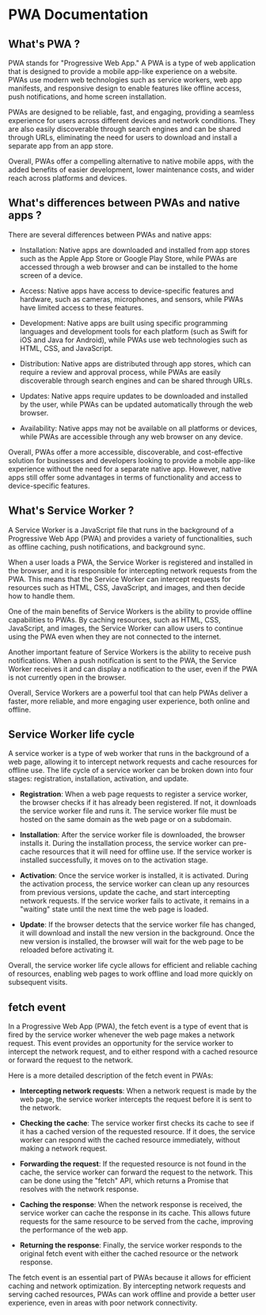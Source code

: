 # **PWA Documentation**

## **What's PWA ?**

PWA stands for "Progressive Web App." A PWA is a type of web application that is designed to provide a mobile app-like experience on a website. PWAs use modern web technologies such as service workers, web app manifests, and responsive design to enable features like offline access, push notifications, and home screen installation.

PWAs are designed to be reliable, fast, and engaging, providing a seamless experience for users across different devices and network conditions. They are also easily discoverable through search engines and can be shared through URLs, eliminating the need for users to download and install a separate app from an app store.

Overall, PWAs offer a compelling alternative to native mobile apps, with the added benefits of easier development, lower maintenance costs, and wider reach across platforms and devices.

## **What's differences between PWAs and native apps ?**

There are several differences between PWAs and native apps:

- Installation: Native apps are downloaded and installed from app stores such as the Apple App Store or Google Play Store, while PWAs are accessed through a web browser and can be installed to the home screen of a device.

- Access: Native apps have access to device-specific features and hardware, such as cameras, microphones, and sensors, while PWAs have limited access to these features.

- Development: Native apps are built using specific programming languages and development tools for each platform (such as Swift for iOS and Java for Android), while PWAs use web technologies such as HTML, CSS, and JavaScript.

- Distribution: Native apps are distributed through app stores, which can require a review and approval process, while PWAs are easily discoverable through search engines and can be shared through URLs.

- Updates: Native apps require updates to be downloaded and installed by the user, while PWAs can be updated automatically through the web browser.

- Availability: Native apps may not be available on all platforms or devices, while PWAs are accessible through any web browser on any device.

Overall, PWAs offer a more accessible, discoverable, and cost-effective solution for businesses and developers looking to provide a mobile app-like experience without the need for a separate native app. However, native apps still offer some advantages in terms of functionality and access to device-specific features.

## **What's Service Worker ?**

A Service Worker is a JavaScript file that runs in the background of a Progressive Web App (PWA) and provides a variety of functionalities, such as offline caching, push notifications, and background sync.

When a user loads a PWA, the Service Worker is registered and installed in the browser, and it is responsible for intercepting network requests from the PWA. This means that the Service Worker can intercept requests for resources such as HTML, CSS, JavaScript, and images, and then decide how to handle them.

One of the main benefits of Service Workers is the ability to provide offline capabilities to PWAs. By caching resources, such as HTML, CSS, JavaScript, and images, the Service Worker can allow users to continue using the PWA even when they are not connected to the internet.

Another important feature of Service Workers is the ability to receive push notifications. When a push notification is sent to the PWA, the Service Worker receives it and can display a notification to the user, even if the PWA is not currently open in the browser.

Overall, Service Workers are a powerful tool that can help PWAs deliver a faster, more reliable, and more engaging user experience, both online and offline.

## **Service Worker life cycle**

A service worker is a type of web worker that runs in the background of a web page, allowing it to intercept network requests and cache resources for offline use. The life cycle of a service worker can be broken down into four stages: registration, installation, activation, and update.

- **Registration**:
  When a web page requests to register a service worker, the browser checks if it has already been registered. If not, it downloads the service worker file and runs it. The service worker file must be hosted on the same domain as the web page or on a subdomain.

- **Installation**:
  After the service worker file is downloaded, the browser installs it. During the installation process, the service worker can pre-cache resources that it will need for offline use. If the service worker is installed successfully, it moves on to the activation stage.

- **Activation**:
  Once the service worker is installed, it is activated. During the activation process, the service worker can clean up any resources from previous versions, update the cache, and start intercepting network requests. If the service worker fails to activate, it remains in a "waiting" state until the next time the web page is loaded.

- **Update**:
  If the browser detects that the service worker file has changed, it will download and install the new version in the background. Once the new version is installed, the browser will wait for the web page to be reloaded before activating it.

Overall, the service worker life cycle allows for efficient and reliable caching of resources, enabling web pages to work offline and load more quickly on subsequent visits.

## **fetch event**

In a Progressive Web App (PWA), the fetch event is a type of event that is fired by the service worker whenever the web page makes a network request. This event provides an opportunity for the service worker to intercept the network request, and to either respond with a cached resource or forward the request to the network.

Here is a more detailed description of the fetch event in PWAs:

- **Intercepting network requests**: When a network request is made by the web page, the service worker intercepts the request before it is sent to the network.

- **Checking the cache**: The service worker first checks its cache to see if it has a cached version of the requested resource. If it does, the service worker can respond with the cached resource immediately, without making a network request.

- **Forwarding the request**: If the requested resource is not found in the cache, the service worker can forward the request to the network. This can be done using the "fetch" API, which returns a Promise that resolves with the network response.

- **Caching the response**: When the network response is received, the service worker can cache the response in its cache. This allows future requests for the same resource to be served from the cache, improving the performance of the web app.

- **Returning the response**: Finally, the service worker responds to the original fetch event with either the cached resource or the network response.

The fetch event is an essential part of PWAs because it allows for efficient caching and network optimization. By intercepting network requests and serving cached resources, PWAs can work offline and provide a better user experience, even in areas with poor network connectivity.
